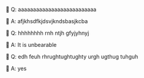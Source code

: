 🔷 Q: aaaaaaaaaaaaaaaaaaaaaaaaaa

🔷 A: afjkhsdfkjdsvjkndsbasjkcba


🔷 Q: hhhhhhhh rnh ntjh gfyjyhnyj

🔷 A: It is unbearable


🔷 Q: edh feuh rhrughtughtughty urgh ugthug tuhguh

🔷 A: yes
